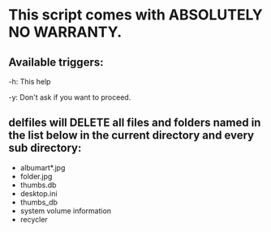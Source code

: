 # This script comes with ABSOLUTELY NO WARRANTY.

## Available triggers:
-h: This help

-y: Don't ask if you want to proceed.

## delfiles will DELETE all files and folders named in the list below in the current directory and every sub directory:

- albumart*.jpg
- folder.jpg
- thumbs.db
- desktop.ini
- thumbs_db
- system volume information
- recycler
